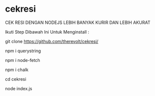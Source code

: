 # cekresi
CEK RESI DENGAN NODEJS
LEBIH BANYAK KURIR DAN LEBIH AKURAT


Ikuti Step Dibawah Ini Untuk Menginstall :

git clone https://github.com/therevolt/cekresi/

npm i querystring

npm i node-fetch

npm i chalk

cd cekresi

node index.js

